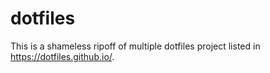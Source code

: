 # dotfiles
This is a shameless ripoff of multiple dotfiles project listed in https://dotfiles.github.io/.
